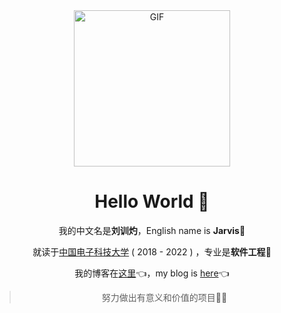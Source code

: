 <div align="center">
<img align="center" alt="GIF" height="250px" src="https://media.giphy.com/media/du3J3cXyzhj75IOgvA/giphy.gif" />

# Hello World 👋 

我的中文名是**刘训灼**，English name is **Jarvis**🤖️

就读于[中国电子科技大学](https://www.uestc.edu.cn) ( 2018 - 2022  ) ，专业是**软件工程**🚀 

我的博客在[这里](https://www.liuxunzhuo.tech)👈，my blog is [here](https://www.liuxunzhuo.tech)👈

> 努力做出有意义和价值的项目🚀🚀

</div>
